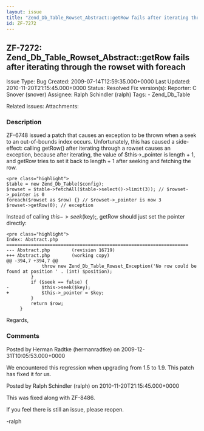 ```yaml
---
layout: issue
title: "Zend_Db_Table_Rowset_Abstract::getRow fails after iterating through the rowset with foreach"
id: ZF-7272
---
```


ZF-7272: Zend\_Db\_Table\_Rowset\_Abstract::getRow fails after iterating through the rowset with foreach
--------------------------------------------------------------------------------------------------------

 Issue Type: Bug Created: 2009-07-14T12:59:35.000+0000 Last Updated: 2010-11-20T21:15:45.000+0000 Status: Resolved Fix version(s): 
 Reporter:  C Snover (snover)  Assignee:  Ralph Schindler (ralph)  Tags: - Zend\_Db\_Table
 
 Related issues: 
 Attachments: 
### Description

ZF-6748 issued a patch that causes an exception to be thrown when a seek to an out-of-bounds index occurs. Unfortunately, this has caused a side-effect: calling getRow() after iterating through a rowset causes an exception, because after iterating, the value of $this->\_pointer is length + 1, and getRow tries to set it back to length + 1 after seeking and fetching the row.

 
    <pre class="highlight">
    $table = new Zend_Db_Table($config);
    $rowset = $table->fetchAll($table->select()->limit(3)); // $rowset->_pointer is 0
    foreach($rowset as $row) {} // $rowset->_pointer is now 3
    $rowset->getRow(0); // exception


Instead of calling $this->seek($key);, getRow should just set the pointer directly:

 
    <pre class="highlight">
    Index: Abstract.php
    ===================================================================
    --- Abstract.php        (revision 16719)
    +++ Abstract.php        (working copy)
    @@ -394,7 +394,7 @@
                 throw new Zend_Db_Table_Rowset_Exception('No row could be found at position ' . (int) $position);
             }
             if ($seek == false) {
    -            $this->seek($key);
    +            $this->_pointer = $key;
             }
             return $row;
         }


Regards,

 

 

### Comments

Posted by Herman Radtke (hermanradtke) on 2009-12-31T10:05:53.000+0000

We encountered this regression when upgrading from 1.5 to 1.9. This patch has fixed it for us.

 

 

Posted by Ralph Schindler (ralph) on 2010-11-20T21:15:45.000+0000

This was fixed along with ZF-8486.

If you feel there is still an issue, please reopen.

-ralph

 

 